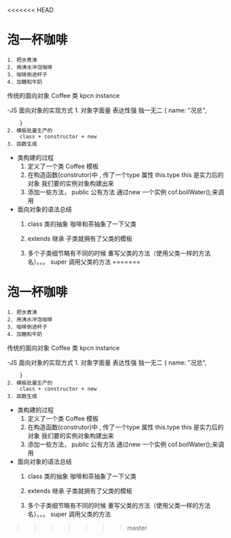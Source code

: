 <<<<<<< HEAD
# 泡一杯咖啡
    1. 把水煮沸
    2. 用沸水冲泡咖啡
    3. 咖啡倒进杯子
    4. 加糖和牛奶


传统的面向对象
Coffee 类
kpcn instance

-JS 面向对象的实现方式
    1. 对象字面量 表达性强 独一无二
        {
            name: "况总",

        }
    2. 模板批量生产的
        class + constructor + new 
    3. 函数生成
- 类构建的过程
    1. 定义了一个类 Coffee 模板
    2. 在构造函数(construtor)中 , 传了一个type 属性
        this.type this 是实力后的对象
        我们要的实例对象构建出来
    3. 添加一些方法， public 公有方法
        通过new 一个实例 cof.boilWater();来调用
- 面向对象的语法总结
    1. class 类的抽象 咖啡和茶抽象了一下父类
    2. extends 继承
        子类就拥有了父类的模板

    3. 多个子类细节略有不同的时候
        重写父类的方法（使用父类一样的方法名）。。。
        super 调用父类的方法
=======
# 泡一杯咖啡
    1. 把水煮沸
    2. 用沸水冲泡咖啡
    3. 咖啡倒进杯子
    4. 加糖和牛奶


传统的面向对象
Coffee 类
kpcn instance

-JS 面向对象的实现方式
    1. 对象字面量 表达性强 独一无二
        {
            name: "况总",

        }
    2. 模板批量生产的
        class + constructor + new 
    3. 函数生成
- 类构建的过程
    1. 定义了一个类 Coffee 模板
    2. 在构造函数(construtor)中 , 传了一个type 属性
        this.type this 是实力后的对象
        我们要的实例对象构建出来
    3. 添加一些方法， public 公有方法
        通过new 一个实例 cof.boilWater();来调用
- 面向对象的语法总结
    1. class 类的抽象 咖啡和茶抽象了一下父类
    2. extends 继承
        子类就拥有了父类的模板

    3. 多个子类细节略有不同的时候
        重写父类的方法（使用父类一样的方法名）。。。
        super 调用父类的方法
>>>>>>> master
